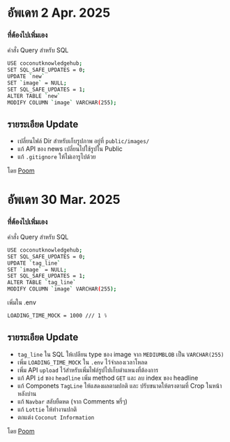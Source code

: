 # อัพเดท 2 Apr. 2025
### ที่ต้องไปเพิ่มเอง 
คำสั่ง Query สำหรับ SQL
```bash
USE coconutknowledgehub;
SET SQL_SAFE_UPDATES = 0;
UPDATE `new`
SET `image` = NULL;
SET SQL_SAFE_UPDATES = 1;
ALTER TABLE `new`
MODIFY COLUMN `image` VARCHAR(255);

```


## รายระเอียด Update
- เปลี่ยนไฟล์ Dir สำหรับเก็บรูปภาพ อยู่ที่ ```public/images/ ```
- แก้ API ของ news เปลี่ยนไปใช้รูปใน Public
- แก้ `.gitignore` ให้ไม่เอารูไปด้วย

โดย [Poom](https://github.com/WasitpolKuekkong)





# อัพเดท 30 Mar. 2025
### ที่ต้องไปเพิ่มเอง 
คำสั่ง Query สำหรับ SQL
```bash
USE coconutknowledgehub;
SET SQL_SAFE_UPDATES = 0;
UPDATE `tag_line`
SET `image` = NULL;
SET SQL_SAFE_UPDATES = 1;
ALTER TABLE `tag_line`
MODIFY COLUMN `image` VARCHAR(255);

```

เพิ่มใน .env
```bash
LOADING_TIME_MOCK = 1000 /// 1 วิ
```
## รายระเอียด Update
- ```tag_line``` ใน SQL ให้เปลียน type ชอง image จาก ```MEDIUMBLOB``` เป็น ```VARCHAR(255)```
- เพิ่ม ```LOADING_TIME_MOCK``` ใน ```.env``` ไว้จำลองเวลาโหลด 
- เพิ่ม API ```upload``` ไว้สำหรับเพิ่มไฟล์รูปไปเก็บตำแหนงที่ต้องการ
- แก้ API ```id``` ของ ```headline``` เพิ่ม method ```GET``` และ ลบ index ของ headline
- แก้ Componets ```TagLine``` ให้แสดงผลตามปกติ และ ปรับขนาดให้ตรงตามที่ Crop ในหน้าหลังบ่าน
- แก้ ```Navbar``` สลับยืดหด (จาก Comments พรี่ๆ)
- แก้ ```Lottie``` ให้ทำงานปกติ
- ตกแต่ง ```Coconut Information```

โดย [Poom](https://github.com/WasitpolKuekkong)
